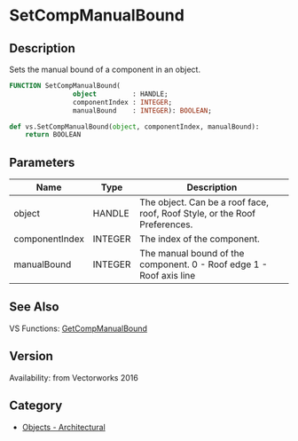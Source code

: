 # SetCompManualBound

## Description
Sets the manual bound of a component in an object.

```pascal
FUNCTION SetCompManualBound(
				object         : HANDLE;
				componentIndex : INTEGER;
				manualBound    : INTEGER): BOOLEAN;
```

```python
def vs.SetCompManualBound(object, componentIndex, manualBound):
    return BOOLEAN
```

## Parameters
|Name|Type|Description|
|---|---|---|
|object|HANDLE|The object. Can be a roof face, roof, Roof Style, or the Roof Preferences.|
|componentIndex|INTEGER|The index of the component.|
|manualBound|INTEGER|The manual bound of the component.  0 - Roof edge 1 - Roof axis line|

## See Also
VS Functions:
[GetCompManualBound](GetCompManualBound.md)

## Version
Availability: from Vectorworks 2016

## Category
* [Objects - Architectural](../Categories/Objects%20-%20Architectural.md)
